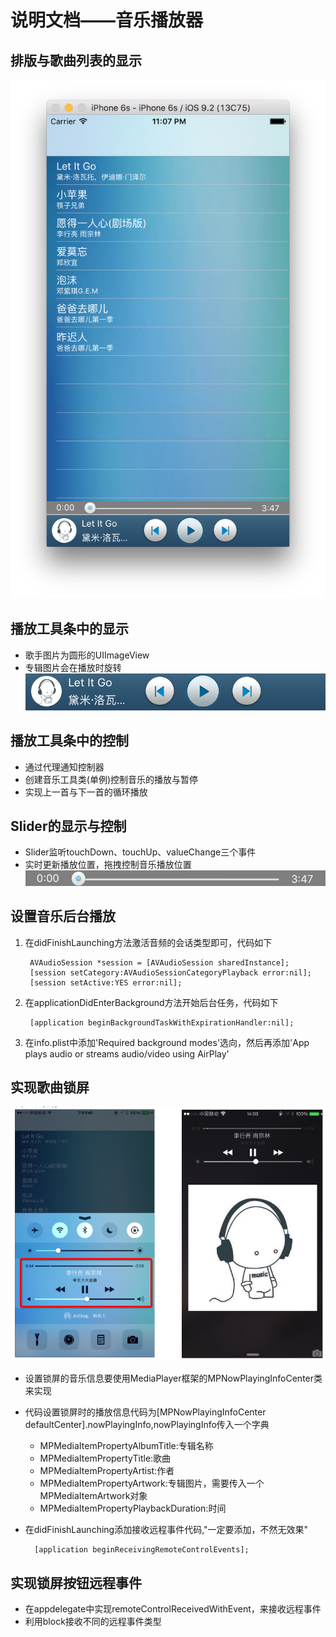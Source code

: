 # 说明文档——音乐播放器
## 排版与歌曲列表的显示
![image](./mdImg/img_01.png)

## 播放工具条中的显示
* 歌手图片为圆形的UIImageView
* 专辑图片会在播放时旋转
![image](./mdImg/img_02.png)

## 播放工具条中的控制

* 通过代理通知控制器
* 创建音乐工具类(单例)控制音乐的播放与暂停
* 实现上一首与下一首的循环播放

## Slider的显示与控制

* Slider监听touchDown、touchUp、valueChange三个事件
* 实时更新播放位置，拖拽控制音乐播放位置
![image](./mdImg/img_03.png)

## 设置音乐后台播放

1. 在didFinishLaunching方法激活音频的会话类型即可，代码如下

        AVAudioSession *session = [AVAudioSession sharedInstance]; 
        [session setCategory:AVAudioSessionCategoryPlayback error:nil];
        [session setActive:YES error:nil];
        
2. 在applicationDidEnterBackground方法开始后台任务，代码如下

        [application beginBackgroundTaskWithExpirationHandler:nil];
        
3. 在info.plist中添加'Required background modes'选向，然后再添加'App plays audio or streams audio/video using AirPlay'

## 实现歌曲锁屏
![image](./mdImg/img_04.png)

* 设置锁屏的音乐信息要使用MediaPlayer框架的MPNowPlayingInfoCenter类来实现
* 代码设置锁屏时的播放信息代码为[MPNowPlayingInfoCenter defaultCenter].nowPlayingInfo,nowPlayingInfo传入一个字典

    - MPMediaItemPropertyAlbumTitle:专辑名称
    - MPMediaItemPropertyTitle:歌曲
    - MPMediaItemPropertyArtist:作者
    - MPMediaItemPropertyArtwork:专辑图片，需要传入一个MPMediaItemArtwork对象
    - MPMediaItemPropertyPlaybackDuration:时间
* 在didFinishLaunching添加接收远程事件代码,"一定要添加，不然无效果"

        [application beginReceivingRemoteControlEvents];

## 实现锁屏按钮远程事件

* 在appdelegate中实现remoteControlReceivedWithEvent，来接收远程事件
* 利用block接收不同的远程事件类型